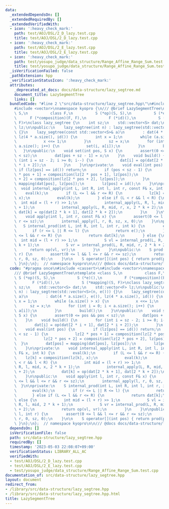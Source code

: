 ```yaml
---
data:
  _extendedDependsOn: []
  _extendedRequiredBy: []
  _extendedVerifiedWith:
  - icon: ':heavy_check_mark:'
    path: test/AOJ/DSL/2_D_lazy.test.cpp
    title: test/AOJ/DSL/2_D_lazy.test.cpp
  - icon: ':heavy_check_mark:'
    path: test/AOJ/DSL/2_E_lazy.test.cpp
    title: test/AOJ/DSL/2_E_lazy.test.cpp
  - icon: ':heavy_check_mark:'
    path: test/yosupo_judge/data_structure/Range_Affine_Range_Sum.test.cpp
    title: test/yosupo_judge/data_structure/Range_Affine_Range_Sum.test.cpp
  _isVerificationFailed: false
  _pathExtension: hpp
  _verificationStatusIcon: ':heavy_check_mark:'
  attributes:
    _deprecated_at_docs: docs/data-structure/lazy_segtree.md
    document_title: LazySegmentTree
    links: []
  bundledCode: "#line 2 \"src/data-structure/lazy_segtree.hpp\"\n#include <cassert>\n\
    #include <vector>\nnamespace kyopro {\n/// @brief LazySegmentTree\ntemplate <class\
    \ S,\n          class F,\n          S (*op)(S, S),\n          S (*e)(),\n    \
    \      F (*composition)(F, F),\n          F (*id)(),\n          S (*mapping)(S,\
    \ F)>\nclass lazy_segtree {\n    int sz;\n    std::vector<S> dat;\n    std::vector<F>\
    \ lz;\n\npublic:\n    lazy_segtree(int n) : lazy_segtree(std::vector<S>(n, e()))\
    \ {}\n    lazy_segtree(const std::vector<S>& a)\n        : dat(4 * a.size(), e()),\
    \ lz(4 * a.size(), id()) {\n        int x = 1;\n        while (a.size() > x) {\n\
    \            x <<= 1;\n        }\n        sz = x;\n        for (int i = 0; i <\
    \ a.size(); i++) {\n            set(i, a[i]);\n        }\n        build();\n \
    \   }\n\npublic:\n    void set(int pos, S x) {\n        assert(0 <= pos && pos\
    \ < sz);\n        dat[pos + sz - 1] = x;\n    }\n    void build() {\n        for\
    \ (int i = sz - 2; i >= 0; i--) {\n            dat[i] = op(dat[2 * i + 1], dat[2\
    \ * i + 2]);\n        }\n    }\n\nprivate:\n    void eval(int pos) {\n       \
    \ if (lz[pos] == id()) return;\n        if (pos < sz - 1) {\n            lz[2\
    \ * pos + 1] = composition(lz[2 * pos + 1], lz[pos]);\n            lz[2 * pos\
    \ + 2] = composition(lz[2 * pos + 2], lz[pos]);\n        }\n        dat[pos] =\
    \ mapping(dat[pos], lz[pos]);\n        lz[pos] = id();\n    }\n\nprivate:\n  \
    \  void internal_apply(int L, int R, int l, int r, const F& x, int k) {\n    \
    \    eval(k);\n        if (L <= l && r <= R) {\n            lz[k] = composition(lz[k],\
    \ x);\n            eval(k);\n        } else if (L < r && l < R) {\n          \
    \  int mid = (l + r) >> 1;\n            internal_apply(L, R, l, mid, x, 2 * k\
    \ + 1);\n            internal_apply(L, R, mid, r, x, 2 * k + 2);\n           \
    \ dat[k] = op(dat[2 * k + 1], dat[2 * k + 2]);\n        }\n    }\n\npublic:\n\
    \    void apply(int l, int r, const F& x) {\n        assert(0 <= l && l <= r &&\
    \ r <= sz);\n        internal_apply(l, r, 0, sz, x, 0);\n    }\n\nprivate:\n \
    \   S internal_prod(int L, int R, int l, int r, int k) {\n        eval(k);\n \
    \       if (r <= L || R <= l) {\n            return e();\n        } else if (L\
    \ <= l && r <= R) {\n            return dat[k];\n        } else {\n          \
    \  int mid = (l + r) >> 1;\n            S vl = internal_prod(L, R, l, mid, 2 *\
    \ k + 1);\n            S vr = internal_prod(L, R, mid, r, 2 * k + 2);\n      \
    \      return op(vl, vr);\n        }\n    }\n\npublic:\n    S prod(int l, int\
    \ r) {\n        assert(0 <= l && l <= r && r <= sz);\n        return internal_prod(l,\
    \ r, 0, sz, 0);\n    }\n\n    S operator[](int pos) { return prod(pos, pos + 1);\
    \ }\n};\n};  // namespace kyopro\n\n/// @docs docs/data-structure/lazy_segtree.md\n"
  code: "#pragma once\n#include <cassert>\n#include <vector>\nnamespace kyopro {\n\
    /// @brief LazySegmentTree\ntemplate <class S,\n          class F,\n         \
    \ S (*op)(S, S),\n          S (*e)(),\n          F (*composition)(F, F),\n   \
    \       F (*id)(),\n          S (*mapping)(S, F)>\nclass lazy_segtree {\n    int\
    \ sz;\n    std::vector<S> dat;\n    std::vector<F> lz;\n\npublic:\n    lazy_segtree(int\
    \ n) : lazy_segtree(std::vector<S>(n, e())) {}\n    lazy_segtree(const std::vector<S>&\
    \ a)\n        : dat(4 * a.size(), e()), lz(4 * a.size(), id()) {\n        int\
    \ x = 1;\n        while (a.size() > x) {\n            x <<= 1;\n        }\n  \
    \      sz = x;\n        for (int i = 0; i < a.size(); i++) {\n            set(i,\
    \ a[i]);\n        }\n        build();\n    }\n\npublic:\n    void set(int pos,\
    \ S x) {\n        assert(0 <= pos && pos < sz);\n        dat[pos + sz - 1] = x;\n\
    \    }\n    void build() {\n        for (int i = sz - 2; i >= 0; i--) {\n    \
    \        dat[i] = op(dat[2 * i + 1], dat[2 * i + 2]);\n        }\n    }\n\nprivate:\n\
    \    void eval(int pos) {\n        if (lz[pos] == id()) return;\n        if (pos\
    \ < sz - 1) {\n            lz[2 * pos + 1] = composition(lz[2 * pos + 1], lz[pos]);\n\
    \            lz[2 * pos + 2] = composition(lz[2 * pos + 2], lz[pos]);\n      \
    \  }\n        dat[pos] = mapping(dat[pos], lz[pos]);\n        lz[pos] = id();\n\
    \    }\n\nprivate:\n    void internal_apply(int L, int R, int l, int r, const\
    \ F& x, int k) {\n        eval(k);\n        if (L <= l && r <= R) {\n        \
    \    lz[k] = composition(lz[k], x);\n            eval(k);\n        } else if (L\
    \ < r && l < R) {\n            int mid = (l + r) >> 1;\n            internal_apply(L,\
    \ R, l, mid, x, 2 * k + 1);\n            internal_apply(L, R, mid, r, x, 2 * k\
    \ + 2);\n            dat[k] = op(dat[2 * k + 1], dat[2 * k + 2]);\n        }\n\
    \    }\n\npublic:\n    void apply(int l, int r, const F& x) {\n        assert(0\
    \ <= l && l <= r && r <= sz);\n        internal_apply(l, r, 0, sz, x, 0);\n  \
    \  }\n\nprivate:\n    S internal_prod(int L, int R, int l, int r, int k) {\n \
    \       eval(k);\n        if (r <= L || R <= l) {\n            return e();\n \
    \       } else if (L <= l && r <= R) {\n            return dat[k];\n        }\
    \ else {\n            int mid = (l + r) >> 1;\n            S vl = internal_prod(L,\
    \ R, l, mid, 2 * k + 1);\n            S vr = internal_prod(L, R, mid, r, 2 * k\
    \ + 2);\n            return op(vl, vr);\n        }\n    }\n\npublic:\n    S prod(int\
    \ l, int r) {\n        assert(0 <= l && l <= r && r <= sz);\n        return internal_prod(l,\
    \ r, 0, sz, 0);\n    }\n\n    S operator[](int pos) { return prod(pos, pos + 1);\
    \ }\n};\n};  // namespace kyopro\n\n/// @docs docs/data-structure/lazy_segtree.md"
  dependsOn: []
  isVerificationFile: false
  path: src/data-structure/lazy_segtree.hpp
  requiredBy: []
  timestamp: '2023-05-03 22:08:07+09:00'
  verificationStatus: LIBRARY_ALL_AC
  verifiedWith:
  - test/AOJ/DSL/2_D_lazy.test.cpp
  - test/AOJ/DSL/2_E_lazy.test.cpp
  - test/yosupo_judge/data_structure/Range_Affine_Range_Sum.test.cpp
documentation_of: src/data-structure/lazy_segtree.hpp
layout: document
redirect_from:
- /library/src/data-structure/lazy_segtree.hpp
- /library/src/data-structure/lazy_segtree.hpp.html
title: LazySegmentTree
---
```

